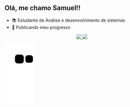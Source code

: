 ## Olá, me chamo Samuel!!

- 📚 Estudante de Análise e desenvolvimento de sistemas
- 📰 Publicando meu progresso



<div align="center">
  <a href="https://github.com/Sarumell">
  <img height="180em" src="https://github-readme-stats.vercel.app/api?username=Sarumell&show_icons=true&theme=dark&include_all_commits=true&count_private=true"/>
  <img height="180em" src="https://github-readme-stats.vercel.app/api/top-langs/?username=Sarumell&layout=compact&langs_count=7&theme=dark"/>
</div>

 
   ![Snake animation](https://github.com/Sarumell/Sarumell/blob/output/github-contribution-grid-snake.svg)
 
